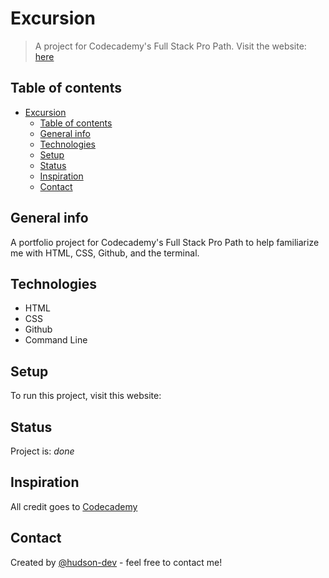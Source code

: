 # Excursion
> A project for Codecademy's Full Stack Pro Path.  Visit the website: [here](https://hudson-dev.github.io/excursion/)

## Table of contents
- [Excursion](#Excursion)
  - [Table of contents](#table-of-contents)
  - [General info](#general-info)
  - [Technologies](#technologies)
  - [Setup](#setup)
  - [Status](#status)
  - [Inspiration](#inspiration)
  - [Contact](#contact)

## General info
A portfolio project for Codecademy's Full Stack Pro Path to help familiarize me with HTML, CSS, Github, and the terminal.

## Technologies
* HTML
* CSS
* Github
* Command Line

## Setup
To run this project, visit this website: 

## Status
Project is: _done_

## Inspiration
All credit goes to [Codecademy](https://www.codecademy.com/learn)

## Contact
Created by [@hudson-dev](https://github.com/hudson-dev) - feel free to contact me!
